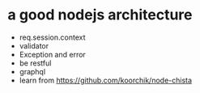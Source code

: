 # a good nodejs architecture
- req.session.context
- validator
- Exception and error
- be restful
- graphql
- learn from https://github.com/koorchik/node-chista
